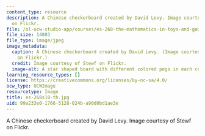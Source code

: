 ```yaml
---
content_type: resource
description: A Chinese checkerboard created by David Levy. Image courtesy of Stewf
  on Flickr.
file: /ol-ocw-studio-app/courses/es-268-the-mathematics-in-toys-and-games-spring-2010/99a233e017665128024ba90d0bd1ae3e_es-268s10-th.jpg
file_size: 14803
file_type: image/jpeg
image_metadata:
  caption: A Chinese checkerboard created by David Levy. (Image courtesy of [Stewf](http://www.flickr.com/photos/stewf/188635418/)
    on Flickr.)
  credit: Image courtesy of Stewf on Flickr.
  image-alt: A star shaped board with different colored pegs in each corner.
learning_resource_types: []
license: https://creativecommons.org/licenses/by-nc-sa/4.0/
ocw_type: OCWImage
resourcetype: Image
title: es-268s10-th.jpg
uid: 99a233e0-1766-5128-024b-a90d0bd1ae3e
---
```

A Chinese checkerboard created by David Levy. Image courtesy of Stewf on Flickr.